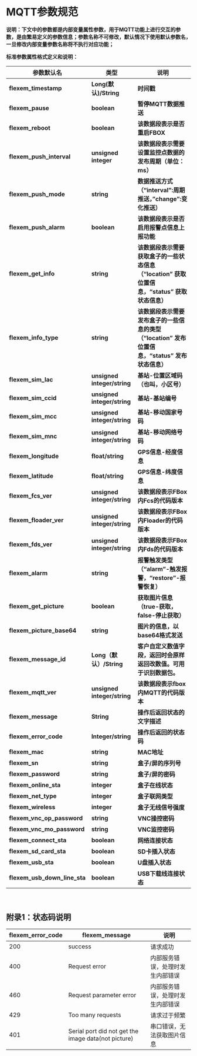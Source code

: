 # **MQTT参数规范**

**说明：下文中的参数都是内部变量属性参数，用于MQTT功能上进行交互的参数，是由繁易定义的参数信息；参数名称不可修改，默认情况下使用默认参数名，一旦修改内部变量参数名称将不执行对应功能；**


**标准参数属性格式定义和说明：**

| **参数默认名**               | **类型**                    | **说明**                                                     |
| ---------------------------- | --------------------------- | ------------------------------------------------------------ |
| **flexem_timestamp**         | **Long(默认)/String**       | **时间戳**                                                   |
| **flexem_pause**             | **boolean**                 | **暂停MQTT数据推送**                                         |
| **flexem_reboot**            | **boolean**                 | **该数据段表示是否重启FBOX**                                 |
| **flexem_push_interval**     | **unsigned integer**        | **该数据段表示需要设置监控点数据的发布周期（单位：ms）**     |
| **flexem_push_mode**         | **string**                  | **数据推送方式（“interval”:周期推送，”change”:变化推送）**   |
| **flexem_push_alarm**        | **boolean**                 | **该数据段表示是否启用报警点信息上报功能**                   |
| **flexem_get_info**          | **string**                  | **该数据段表示需要获取盒子的一些状态信息（“location” 获取位置信息，“status” 获取状态信息）** |
| **flexem_info_type**         | **string**                  | **该数据段表示需要发布盒子的一些信息的类型（“location” 发布位置信息，“status” 发布状态信息）** |
| **flexem_sim_lac**           | **unsigned integer/string** | **基站-位置区域码（也叫，小区号）**                          |
| **flexem_sim_ccid**          | **unsigned integer/string** | **基站-基站编号**                                            |
| **flexem_sim_mcc**           | **unsigned integer/string** | **基站-移动国家号码**                                        |
| **flexem_sim_mnc**           | **unsigned integer/string** | **基站-移动网络号码**                                        |
| **flexem_longitude**         | **float/string**            | **GPS信息-经度信息**                                         |
| **flexem_latitude**          | **float/string**            | **GPS信息-纬度信息**                                         |
| **flexem_fcs_ver**           | **unsigned integer/string** | **该数据段表示FBox内Fcs的代码版本**                          |
| **flexem_floader_ver**       | **unsigned integer/string** | **该数据段表示FBox内Floader的代码版本**                      |
| **flexem_fds_ver**           | **unsigned integer/string** | **该数据段表示FBox内Fds的代码版本**                          |
| **flexem_alarm**             | **string**                  | **报警触发类型（“alarm”-触发报警，“restore”-报警恢复）**     |
| **flexem_get_picture**       | **boolean**                 | **获取图片信息（true-获取，false-停止获取）**                |
| **flexem_picture_base64**    | **string**                  | **图片的信息，以base64格式发送**                             |
| **flexem_message_id**        | **Long（默认）/String**     | **客户自定义数值字段，返回时会原样返回改数值。可用于识别数据包。** |
| **flexem_mqtt_ver**          | **unsigned integer/string** | **该数据段表示fbox内MQTT的代码版本**                         |
| **flexem_message**           | **String**                  | **操作后返回状态的文字描述**                                 |
| **flexem_error_code**        | **Integer/string**          | **操作后返回的状态码**                                       |
| **flexem_mac**               | **string**                  | **MAC地址**                                                  |
| **flexem_sn**                | **string**                  | **盒子/屏的序列号**                                          |
| **flexem_password**          | **string**                  | **盒子/屏的密码**                                            |
| **flexem_online_sta**        | **integer**                 | **盒子在线状态**                                             |
| **flexem_net_type**          | **integer**                 | **盒子联网类型**                                             |
| **flexem_wireless**          | **integer**                 | **盒子无线信号强度**                                         |
| **flexem_vnc_op_password**   | **string**                  | **VNC操控密码**                                              |
| **flexem_vnc_mo_password**   | **string**                  | **VNC监控密码**                                              |
| **flexem_connect_sta**       | **boolean**                 | **网络连接状态**                                             |
| **flexem_sd_card_sta**       | **boolean**                 | **SD卡插入状态**                                             |
| **flexem_usb_sta**           | **boolean**                 | **U盘插入状态**                                              |
| **flexem_usb_down_line_sta** | **boolean**                 | **USB下载线连接状态**                                        |

​                                                            





##  附录1：状态码说明

| flexem_error_code | flexem_message                                      | 说明                             |
| ----------------- | --------------------------------------------------- | -------------------------------- |
| 200               | success                                             | 请求成功                         |
| 400               | Request error                                       | 内部服务错误，处理时发生内部错误 |
| 460               | Request parameter error                             | 内部服务错误，处理时发生内部错误 |
| 429               | Too many requests                                   | 请求过于频繁                     |
| 401               | Serial port did not get the image data(not picture) | 串口错误，无法获取图片信息       |

